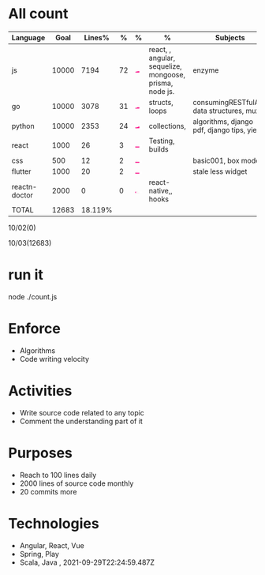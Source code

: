 # All count
|Language|Goal|Lines%|%|%|%|Subjects|
|----------|-------|-------|--------|--------|--------|--------|
|js|10000|7194|72|![js](https://raw.githubusercontent.com/kapit4n/l-10000-dev/master/js.png)|react, , angular, sequelize, mongoose, prisma, node js.|enzyme|
|go|10000|3078|31|![go](https://raw.githubusercontent.com/kapit4n/l-10000-dev/master/go.png)|structs, loops|consumingRESTfulAPI, data structures, mux|
|python|10000|2353|24|![python](https://raw.githubusercontent.com/kapit4n/l-10000-dev/master/python.png)|collections, |algorithms, django pdf, django tips, yield|
|react|1000|26|3|![react](https://raw.githubusercontent.com/kapit4n/l-10000-dev/master/react.png)|Testing, builds||
|css|500|12|2|![css](https://raw.githubusercontent.com/kapit4n/l-10000-dev/master/css.png)||basic001, box model|
|flutter|1000|20|2|![flutter](https://raw.githubusercontent.com/kapit4n/l-10000-dev/master/flutter.png)||stale less widget|
|reactn-doctor|2000|0|0|![reactn-doctor](https://raw.githubusercontent.com/kapit4n/l-10000-dev/master/reactn-doctor.png)|react-native,, hooks||
|TOTAL|12683|18.119%|
10/02(0)

10/03(12683)


  # run it
  node ./count.js
      
# Enforce
  * Algorithms
  * Code writing velocity
  
  # Activities
  * Write source code related to any topic
  * Comment the understanding part of it
      
  # Purposes
  * Reach to 100 lines daily
  * 2000 lines of source code monthly
  * 20 commits more
  
  # Technologies
  * Angular, React, Vue
  * Spring, Play
  * Scala, Java
  , 2021-09-29T22:24:59.487Z
